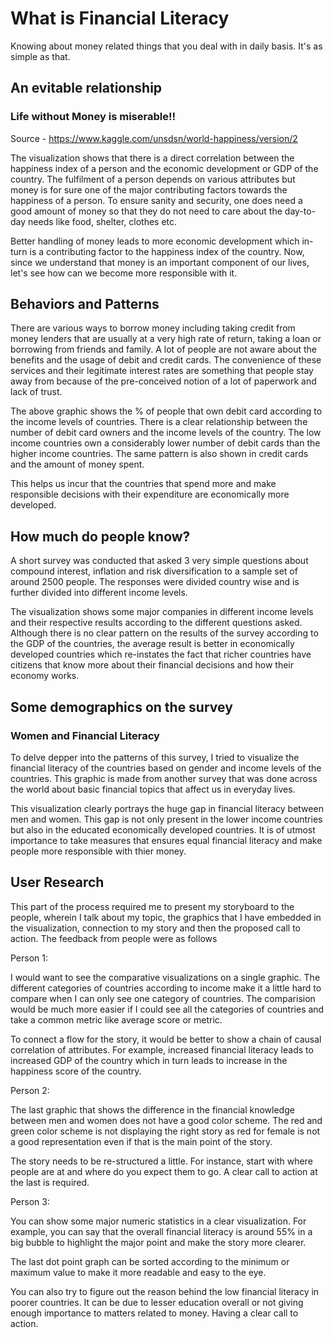 # What is Financial Literacy

Knowing about money related things that you deal with in daily basis. 
It's as simple as that.

## An evitable relationship

### Life without Money is miserable!!

<div class="flourish-embed flourish-scatter" data-src="visualisation/7878960"><script src="https://public.flourish.studio/resources/embed.js"></script></div>

Source - https://www.kaggle.com/unsdsn/world-happiness/version/2

The visualization shows that there is a direct correlation between the happiness index of a person and the economic development or GDP of the country. The fulfilment of a 
person depends on various attributes but money is for sure one of the major contributing factors towards the happiness of a person. To ensure sanity and security, one does 
need a good amount of money so that they do not need to care about the day-to-day needs like food, shelter, clothes etc. 

Better handling of money leads to more economic development which in-turn is a contributing factor to the happiness index of the country. Now, since we understand that money is an important component of our lives, let's see how can we become more responsible with it.

## Behaviors and Patterns

There are various ways to borrow money including taking credit from money lenders that are usually at a very high rate of return, taking a loan or borrowing from friends and family. A lot of people are not aware about the benefits and the usage of debit and credit cards. The convenience of these services and their legitimate interest rates are something that people stay away from because of the pre-conceived notion of a lot of paperwork and lack of trust.

<div class="flourish-embed flourish-chart" data-src="visualisation/7878159"><script src="https://public.flourish.studio/resources/embed.js"></script></div>

The above graphic shows the % of people that own debit card according to the income levels of countries. There is a clear relationship between the number of debit card owners and the income levels of the country. The low income countries own a considerably lower number of debit cards than the higher income countries. The same pattern is also shown in credit cards and the amount of money spent. 

This helps us incur that the countries that spend more and make responsible decisions with their expenditure are economically more developed. 

## How much do people know?

A short survey was conducted that asked 3 very simple questions about compound interest, inflation and risk diversification to a sample set of around 2500 people. The responses were divided country wise and is further divided into different income levels. 

<div class="flourish-embed flourish-chart" data-src="visualisation/7856350"><script src="https://public.flourish.studio/resources/embed.js"></script></div>


The visualization shows some major companies in different income levels and their respective results according to the different questions asked. Although there is no clear pattern on the results of the survey according to the GDP of the countries, the average result is better in economically developed countries which re-instates the fact that richer countries have citizens that know more about their financial decisions and how their economy works. 

## Some demographics on the survey

### Women and Financial Literacy

To delve depper into the patterns of this survey, I tried to visualize the financial literacy of the countries based on gender and income levels of the countries. This graphic is made from another survey that was done across the world about basic financial topics that affect us in everyday lives.

<div class="flourish-embed flourish-scatter" data-src="visualisation/7885233"><script src="https://public.flourish.studio/resources/embed.js"></script></div>

This visualization clearly portrays the huge gap in financial literacy between men and women.
This gap is not only present in the lower income countries but also in the educated economically developed countries. It is of utmost importance to take measures that 
ensures equal financial literacy and make people more responsible with thier money.

## User Research

This part of the process required me to present my storyboard to the people, wherein I talk about my topic, the graphics that I have embedded in the visualization, connection to my story and then the proposed call to action. The feedback from people were as follows

Person 1:

I would want to see the comparative visualizations on a single graphic. The different categories of countries according to income make it a little hard to compare when I can only see one category of countries. The comparision would be much more easier if I could see all the categories of countries and take a common metric like average score or metric. 

To connect a flow for the story, it would be better to show a chain of causal correlation of attributes. For example, increased financial literacy leads to increased GDP of the country which in turn leads to increase in the happiness score of the country. 

Person 2:

The last graphic that shows the difference in the financial knowledge between men and women does not have a good color scheme. The red and green color scheme is not displaying the right story as red for female is not a good representation even if that is the main point of the story.

The story needs to be re-structured a little. For instance, start with where people are at and where do you expect them to go. A clear call to action at the last is required.

Person 3:

You can show some major numeric statistics in a clear visualization. For example, you can say that the overall financial literacy is around 55% in a big bubble to highlight the major point and make the story more clearer. 

The last dot point graph can be sorted according to the minimum or maximum value to make it more readable and easy to the eye.

You can also try to figure out the reason behind the low financial literacy in poorer countries. It can be due to lesser education overall or not giving enough importance to matters related to money. Having a clear call to action.
